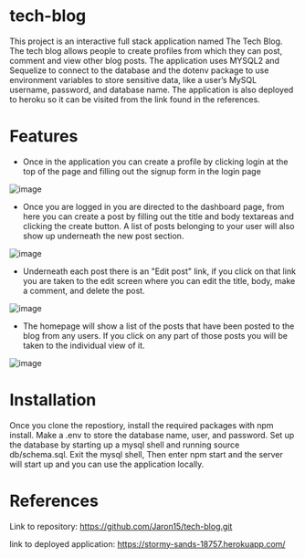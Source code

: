 # tech-blog
This project is an interactive full stack application named The Tech Blog. The tech blog allows people to create profiles from which they can post, comment and view other blog posts. The application uses 
MYSQL2 and Sequelize to connect to the database and the dotenv package to use environment variables to store sensitive data, like a user’s MySQL username, password, and database name. The application is also deployed to heroku so it can be visited from the link found in the references.


# Features
* Once in the application you can create a profile by clicking login at the top of the page and filling out the signup form in the login page

![image](https://user-images.githubusercontent.com/87290877/140673324-3340b766-4018-4675-9edc-16d8c077ffea.png)

* Once you are logged in you are directed to the dashboard page, from here you can create a post by filling out the title and body textareas and clicking the create button. A list of posts belonging to your user will also show up underneath the new post section.

![image](https://user-images.githubusercontent.com/87290877/140673675-3b460968-79ca-46aa-8a24-d3a19919d76f.png)

* Underneath each post there is an "Edit post" link, if you click on that link you are taken to the edit screen where you can edit the title, body, make a comment, and delete the post.

![image](https://user-images.githubusercontent.com/87290877/140673847-f17da3e6-d716-409f-b73b-71cf7bc044f3.png)

* The homepage will show a list of the posts that have been posted to the blog from any users. If you click on any part of those posts you will be taken to the individual view of it. 

![image](https://user-images.githubusercontent.com/87290877/140674311-6396248d-3a1a-4aba-8321-ea39220fe8fb.png)



# Installation 
Once you clone the repostiory, install the required packages with npm install. Make a .env to store the database name, user, and password. Set up the database by starting up a mysql shell and running source db/schema.sql. Exit the mysql shell, Then enter npm start and the server will start up and you can use the application locally. 

# References
Link to repository: https://github.com/Jaron15/tech-blog.git

link to deployed application: https://stormy-sands-18757.herokuapp.com/
